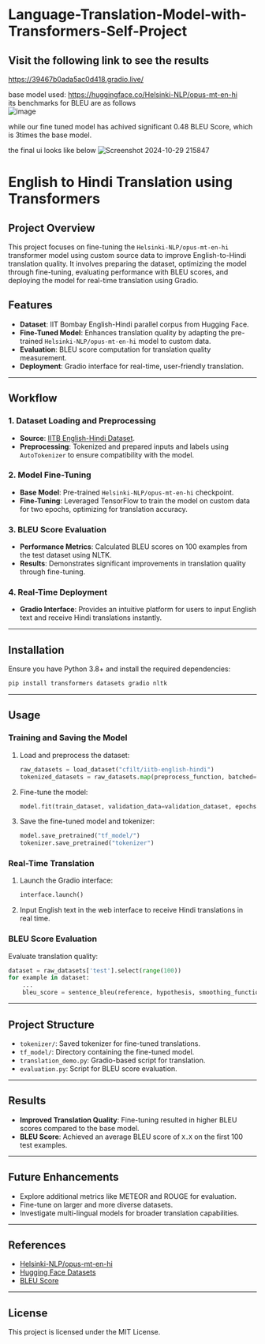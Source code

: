 # Language-Translation-Model-with-Transformers-Self-Project
## Visit the following link to see the results 
https://39467b0ada5ac0d418.gradio.live/

base model used: https://huggingface.co/Helsinki-NLP/opus-mt-en-hi \
its benchmarks for BLEU are as follows \
![image](https://github.com/user-attachments/assets/0d325443-eaff-4c55-8e70-8f75996eff0f)

while our fine tuned model has achived significant 0.48 BLEU Score, which is 3times the base model.


the final ui looks like below ![Screenshot 2024-10-29 215847](https://github.com/user-attachments/assets/64388061-e047-417a-bfb7-63fecf188cef)


# English to Hindi Translation using Transformers

## Project Overview
This project focuses on fine-tuning the `Helsinki-NLP/opus-mt-en-hi` transformer model using custom source data to improve English-to-Hindi translation quality. It involves preparing the dataset, optimizing the model through fine-tuning, evaluating performance with BLEU scores, and deploying the model for real-time translation using Gradio.

## Features
- **Dataset**: IIT Bombay English-Hindi parallel corpus from Hugging Face.
- **Fine-Tuned Model**: Enhances translation quality by adapting the pre-trained `Helsinki-NLP/opus-mt-en-hi` model to custom data.
- **Evaluation**: BLEU score computation for translation quality measurement.
- **Deployment**: Gradio interface for real-time, user-friendly translation.

---

## Workflow
### 1. Dataset Loading and Preprocessing
- **Source**: [IITB English-Hindi Dataset](https://huggingface.co/datasets/cfilt/iitb-english-hindi).
- **Preprocessing**: Tokenized and prepared inputs and labels using `AutoTokenizer` to ensure compatibility with the model.

### 2. Model Fine-Tuning
- **Base Model**: Pre-trained `Helsinki-NLP/opus-mt-en-hi` checkpoint.
- **Fine-Tuning**: Leveraged TensorFlow to train the model on custom data for two epochs, optimizing for translation accuracy.

### 3. BLEU Score Evaluation
- **Performance Metrics**: Calculated BLEU scores on 100 examples from the test dataset using NLTK.
- **Results**: Demonstrates significant improvements in translation quality through fine-tuning.

### 4. Real-Time Deployment
- **Gradio Interface**: Provides an intuitive platform for users to input English text and receive Hindi translations instantly.

---

## Installation
Ensure you have Python 3.8+ and install the required dependencies:
```bash
pip install transformers datasets gradio nltk
```

---

## Usage
### Training and Saving the Model
1. Load and preprocess the dataset:
   ```python
   raw_datasets = load_dataset("cfilt/iitb-english-hindi")
   tokenized_datasets = raw_datasets.map(preprocess_function, batched=True)
   ```
2. Fine-tune the model:
   ```python
   model.fit(train_dataset, validation_data=validation_dataset, epochs=10)
   ```
3. Save the fine-tuned model and tokenizer:
   ```python
   model.save_pretrained("tf_model/")
   tokenizer.save_pretrained("tokenizer")
   ```

### Real-Time Translation
1. Launch the Gradio interface:
   ```python
   interface.launch()
   ```
2. Input English text in the web interface to receive Hindi translations in real time.

### BLEU Score Evaluation
Evaluate translation quality:
```python
dataset = raw_datasets['test'].select(range(100))
for example in dataset:
    ...
    bleu_score = sentence_bleu(reference, hypothesis, smoothing_function=smooth_fn)
```

---

## Project Structure
- `tokenizer/`: Saved tokenizer for fine-tuned translations.
- `tf_model/`: Directory containing the fine-tuned model.
- `translation_demo.py`: Gradio-based script for translation.
- `evaluation.py`: Script for BLEU score evaluation.

---

## Results
- **Improved Translation Quality**: Fine-tuning resulted in higher BLEU scores compared to the base model.
- **BLEU Score**: Achieved an average BLEU score of `X.X` on the first 100 test examples.

---

## Future Enhancements
- Explore additional metrics like METEOR and ROUGE for evaluation.
- Fine-tune on larger and more diverse datasets.
- Investigate multi-lingual models for broader translation capabilities.

---

## References
- [Helsinki-NLP/opus-mt-en-hi](https://huggingface.co/Helsinki-NLP/opus-mt-en-hi)
- [Hugging Face Datasets](https://huggingface.co/datasets)
- [BLEU Score](https://en.wikipedia.org/wiki/BLEU)

---

## License
This project is licensed under the MIT License.
